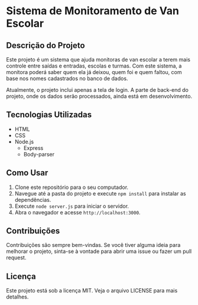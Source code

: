 # Sistema de Monitoramento de Van Escolar

## Descrição do Projeto

Este projeto é um sistema que ajuda monitoras de van escolar a terem mais controle entre saídas e entradas, escolas e turmas. Com este sistema, a monitora poderá saber quem ela já deixou, quem foi e quem faltou, com base nos nomes cadastrados no banco de dados.

Atualmente, o projeto inclui apenas a tela de login. A parte de back-end do projeto, onde os dados serão processados, ainda está em desenvolvimento.

## Tecnologias Utilizadas

- HTML
- CSS
- Node.js
  - Express
  - Body-parser

## Como Usar

1. Clone este repositório para o seu computador.
2. Navegue até a pasta do projeto e execute `npm install` para instalar as dependências.
3. Execute `node server.js` para iniciar o servidor.
4. Abra o navegador e acesse `http://localhost:3000`.

## Contribuições

Contribuições são sempre bem-vindas. Se você tiver alguma ideia para melhorar o projeto, sinta-se à vontade para abrir uma issue ou fazer um pull request.

## Licença

Este projeto está sob a licença MIT. Veja o arquivo LICENSE para mais detalhes.

